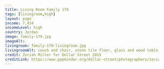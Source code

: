 ```yaml
---
title: Living Room Family 179
tags: [livingroom,high]
layout: page
income: 7,434
incomeLevel: high
country: Jordan
image: family-179.jpg
imageAlt: 
livingroom: family-179-livingroom.jpg
livingroomAlt: couch and chair, stone tile floor, glass and wood table, entertainment console, curtains over windows
credit: Zoriah Miller for Dollar Street 2015
creditLink: https://www.gapminder.org/dollar-street/photographers/zoriah-miller?
---
```


